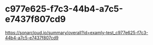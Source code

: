 # c977e625-f7c3-44b4-a7c5-e7437f807cd9
https://sonarcloud.io/summary/overall?id=examly-test_c977e625-f7c3-44b4-a7c5-e7437f807cd9
